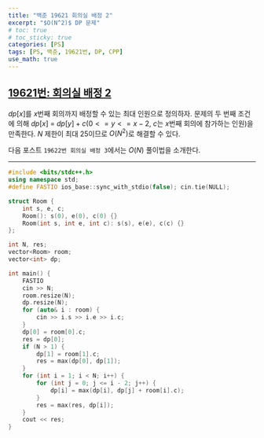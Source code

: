 ```yaml
---
title: "백준 19621 회의실 배정 2"
excerpt: "$O(N^2)$ DP 문제"
# toc: true
# toc_sticky: true
categories: [PS]
tags: [PS, 백준, 19621번, DP, CPP]
use_math: true
---
```


## [19621번: 회의실 배정 2](https://www.acmicpc.net/problem/19621)

$dp[x]$를 $x$번째 회의까지 배정할 수 있는 최대 인원으로 정의하자. 문제의 두 번째 조건에 의해 $dp[x]$ = $dp[y] + c$($0 <= y <= x-2$, $c$는 $x$번째 회의에 참가하는 인원)을 만족한다. $N$ 제한이 최대 25이므로 $O(N^2)$로 해결할 수 있다.  

다음 포스트 `19622번 회의실 배정 3`에서는 $O(N)$ 풀이법을 소개한다.

<hr>

```cpp
#include <bits/stdc++.h>
using namespace std;
#define FASTIO ios_base::sync_with_stdio(false); cin.tie(NULL);

struct Room {
    int s, e, c;
    Room(): s(0), e(0), c(0) {}
    Room(int s, int e, int c): s(s), e(e), c(c) {}
};

int N, res;
vector<Room> room;
vector<int> dp;

int main() {
    FASTIO
    cin >> N;
    room.resize(N);
    dp.resize(N);
    for (auto& i : room) {
        cin >> i.s >> i.e >> i.c;
    }
    dp[0] = room[0].c;
    res = dp[0];
    if (N > 1) {
        dp[1] = room[1].c;
        res = max(dp[0], dp[1]);
    }
    for (int i = 1; i < N; i++) {
        for (int j = 0; j <= i - 2; j++) {
            dp[i] = max(dp[i], dp[j] + room[i].c);
        }
        res = max(res, dp[i]);
    }
    cout << res;
}
```

<br><br>